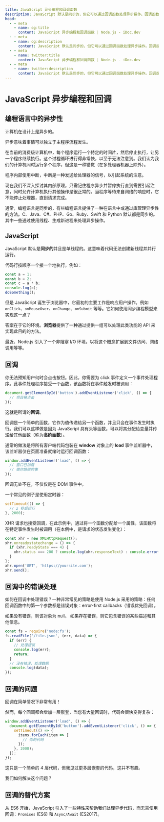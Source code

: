 ```yaml
---
title: JavaScript 异步编程和回调函数
description: JavaScript 默认是同步的，但它可以通过回调函数处理异步操作。回调函数是作为参数传递给其他函数，并在特定事件发生时执行的函数。
head:
  - - meta
    - name: og:title
      content: JavaScript 异步编程和回调函数 | Node.js - iDoc.dev
  - - meta
    - name: og:description
      content: JavaScript 默认是同步的，但它可以通过回调函数处理异步操作。回调函数是作为参数传递给其他函数，并在特定事件发生时执行的函数。
  - - meta
    - name: twitter:title
      content: JavaScript 异步编程和回调函数 | Node.js - iDoc.dev
  - - meta
    - name: twitter:description
      content: JavaScript 默认是同步的，但它可以通过回调函数处理异步操作。回调函数是作为参数传递给其他函数，并在特定事件发生时执行的函数。
---
```



# JavaScript 异步编程和回调

## 编程语言中的异步性
计算机在设计上是异步的。

异步意味着事情可以独立于主程序流程发生。

在当前的消费级计算机中，每个程序运行一个特定的时间片，然后停止执行，让另一个程序继续执行。这个过程循环进行得非常快，以至于无法注意到。我们认为我们的计算机同时运行多个程序，但这是一种错觉（在多处理器机器上除外）。

程序内部使用中断，中断是一种发送给处理器的信号，以引起系统的注意。

现在我们不深入探讨其内部原理，只需记住程序异步并暂停执行直到需要引起注意，同时允许计算机执行其他操作是很正常的。当程序等待来自网络的响应时，它不能停止处理器，直到请求完成。

通常，编程语言是同步的，有些编程语言提供了一种在语言中或通过库管理异步性的方法。C、Java、C#、PHP、Go、Ruby、Swift 和 Python 默认都是同步的。其中一些通过使用线程、生成新进程来处理异步操作。

## JavaScript
JavaScript 默认是**同步的**并且是单线程的。这意味着代码无法创建新线程并并行运行。

代码行按顺序一个接一个地执行，例如：

```js
const a = 1;
const b = 2;
const c = a * b;
console.log(c);
doSomething();
```

但是 JavaScript 诞生于浏览器中，它最初的主要工作是响应用户操作，例如 `onClick`、`onMouseOver`、`onChange`、`onSubmit` 等等。它如何使用同步编程模型来实现这一点？

答案在于它的环境。**浏览器**提供了一种通过提供一组可以处理此类功能的 API 来实现此目的的方法。

最近，Node.js 引入了一个非阻塞 I/O 环境，以将这个概念扩展到文件访问、网络调用等等。


## 回调
你无法预知用户何时会点击按钮。因此，你需要为 click 事件定义一个事件处理程序。此事件处理程序接受一个函数，该函数将在事件触发时被调用：

```js
document.getElementById('button').addEventListener('click', () => {
  // 项目被点击
});
```

这就是所谓的**回调**。

回调是一个简单的函数，它作为值传递给另一个函数，并且只会在事件发生时执行。我们可以这样做是因为 JavaScript 具有头等函数，可以将其分配给变量并传递给其他函数（称为**高阶函数**）。

通常的做法是将所有客户端代码包装在 **window** 对象上的 **load** 事件监听器中，该监听器仅在页面准备就绪时运行回调函数：

```js
window.addEventListener('load', () => {
  // 窗口已加载
  // 做你想做的事
});
```

回调无处不在，不仅仅是在 DOM 事件中。

一个常见的例子是使用定时器：

```js
setTimeout(() => {
  // 2 秒后运行
}, 2000);
```

XHR 请求也接受回调，在此示例中，通过将一个函数分配给一个属性，该函数将在特定事件发生时被调用（在本例中，是请求的状态发生变化）：

```js
const xhr = new XMLHttpRequest();
xhr.onreadystatechange = () => {
  if (xhr.readyState === 4) {
    xhr.status === 200 ? console.log(xhr.responseText) : console.error('error');
  }
};
xhr.open('GET', 'https://yoursite.com');
xhr.send();
```

## 回调中的错误处理
如何在回调中处理错误？一种非常常见的策略是使用 Node.js 采用的策略：任何回调函数中的第一个参数都是错误对象：error-first callbacks（错误优先回调）。

如果没有错误，则该对象为 null。 如果存在错误，则它包含错误的某些描述和其他信息。

```js
const fs = require('node:fs');
fs.readFile('/file.json', (err, data) => {
  if (err) {
    // 处理错误
    console.log(err);
    return;
  }
  // 没有错误，处理数据
  console.log(data);
});
```


## 回调的问题
回调在简单情况下非常有用！

然而，每个回调都会增加一层嵌套，当您有大量回调时，代码会很快变得复杂：

```js
window.addEventListener('load', () => {
  document.getElementById('button').addEventListener('click', () => {
    setTimeout(() => {
      items.forEach(item => {
        // 你的代码
      });
    }, 2000);
  });
});
```

这只是一个简单的 4 层代码，但我见过更多层嵌套的代码，这并不有趣。

我们如何解决这个问题？

## 回调的替代方案
从 ES6 开始，JavaScript 引入了一些特性来帮助我们处理异步代码，而无需使用回调：`Promises` (ES6) 和 `Async/Await` (ES2017)。

